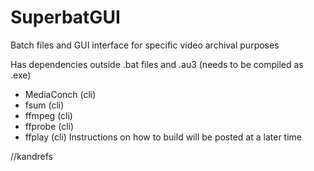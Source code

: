 # SuperbatGUI
Batch files and GUI interface for specific video archival purposes


Has dependencies outside .bat files and .au3 (needs to be compiled as .exe)
  - MediaConch (cli)
  - fsum (cli)
  - ffmpeg (cli)
  - ffprobe (cli)
  - ffplay (cli)
Instructions on how to build will be posted at a later time

//kandrefs

